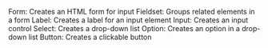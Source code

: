 Form: Creates an HTML form for input
Fieldset: Groups related elements in a form
Label: Creates a label for an input element
Input: Creates an input control
Select: Creates a drop-down list
Option: Creates an option in a drop-down list
Button: Creates a clickable button
